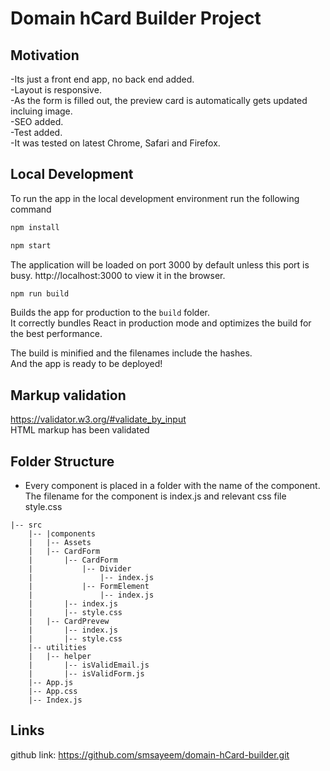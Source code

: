 # Domain hCard Builder Project

## Motivation
  -Its just a front end app, no back end added.<br />
  -Layout is responsive.<br />
  -As the form is filled out, the preview card is automatically gets updated incluing image.<br />
  -SEO added.<br />
  -Test added.<br />
  -It was tested on latest Chrome, Safari and Firefox.<br />

  ## Local Development

To run the app in the local development environment run the following command

```bash
npm install

npm start
```
The application will be loaded on port 3000 by default unless this port is busy. http://localhost:3000 to view it in the browser.

```bash
npm run build
```

Builds the app for production to the `build` folder.<br />
It correctly bundles React in production mode and optimizes the build for the best performance.

The build is minified and the filenames include the hashes.<br />
And the app is ready to be deployed!<br />


## Markup validation
https://validator.w3.org/#validate_by_input <br />
HTML markup has been validated

## Folder Structure
- Every component is placed in a folder with the name of the component. The filename for the component is index.js and relevant css file style.css

```
|-- src
    |-- |components
    |   |-- Assets
    |   |-- CardForm
    |       |-- CardForm
    |           |-- Divider
    |               |-- index.js
    |           |-- FormElement
    |               |-- index.js
    |       |-- index.js
    |       |-- style.css
    |   |-- CardPrevew
    |       |-- index.js
    |       |-- style.css
    |-- utilities
    |   |-- helper
    |       |-- isValidEmail.js
    |       |-- isValidForm.js
    |-- App.js
    |-- App.css
    |-- Index.js
```
## Links
github link: https://github.com/smsayeem/domain-hCard-builder.git
